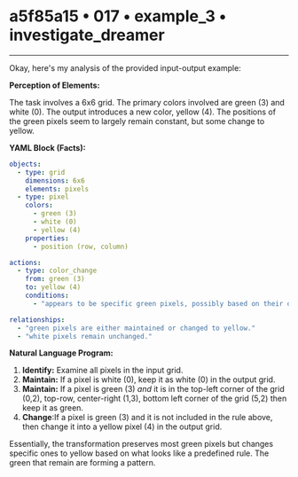 # a5f85a15 • 017 • example_3 • investigate_dreamer

---
Okay, here's my analysis of the provided input-output example:

**Perception of Elements:**

The task involves a 6x6 grid. The primary colors involved are green (3) and white (0). The output introduces a new color, yellow (4). The positions of the green pixels seem to largely remain constant, but some change to yellow.

**YAML Block (Facts):**



```yaml
objects:
  - type: grid
    dimensions: 6x6
    elements: pixels
  - type: pixel
    colors:
      - green (3)
      - white (0)
      - yellow (4)
    properties:
      - position (row, column)

actions:
  - type: color_change
    from: green (3)
    to: yellow (4)
    conditions:
      - "appears to be specific green pixels, possibly based on their original position."

relationships:
  - "green pixels are either maintained or changed to yellow."
  - "white pixels remain unchanged."
```



**Natural Language Program:**

1.  **Identify:** Examine all pixels in the input grid.
2.  **Maintain:** If a pixel is white (0), keep it as white (0) in the output grid.
3.  **Maintain:** If a pixel is green (3) *and* it is in the top-left corner of the grid (0,2), top-row, center-right (1,3), bottom left corner of the grid (5,2) then keep it as green.
4. **Change**:If a pixel is green (3) and it is not included in the rule above, then change it into a yellow pixel (4) in the output grid.

Essentially, the transformation preserves most green pixels but changes specific ones to yellow based on what looks like a predefined rule. The green that remain are forming a pattern.

